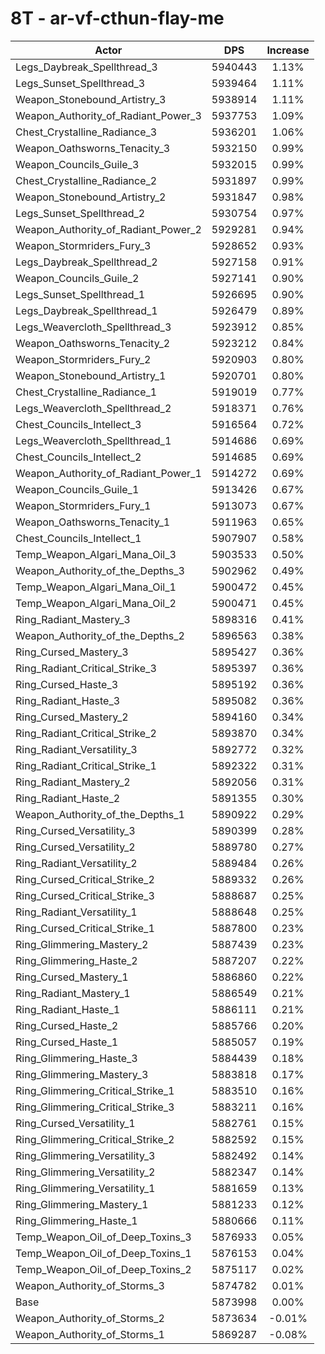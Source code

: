 # 8T - ar-vf-cthun-flay-me
| Actor | DPS | Increase |
|---|:---:|:---:|
|Legs_Daybreak_Spellthread_3|5940443|1.13%|
|Legs_Sunset_Spellthread_3|5939464|1.11%|
|Weapon_Stonebound_Artistry_3|5938914|1.11%|
|Weapon_Authority_of_Radiant_Power_3|5937753|1.09%|
|Chest_Crystalline_Radiance_3|5936201|1.06%|
|Weapon_Oathsworns_Tenacity_3|5932150|0.99%|
|Weapon_Councils_Guile_3|5932015|0.99%|
|Chest_Crystalline_Radiance_2|5931897|0.99%|
|Weapon_Stonebound_Artistry_2|5931847|0.98%|
|Legs_Sunset_Spellthread_2|5930754|0.97%|
|Weapon_Authority_of_Radiant_Power_2|5929281|0.94%|
|Weapon_Stormriders_Fury_3|5928652|0.93%|
|Legs_Daybreak_Spellthread_2|5927158|0.91%|
|Weapon_Councils_Guile_2|5927141|0.90%|
|Legs_Sunset_Spellthread_1|5926695|0.90%|
|Legs_Daybreak_Spellthread_1|5926479|0.89%|
|Legs_Weavercloth_Spellthread_3|5923912|0.85%|
|Weapon_Oathsworns_Tenacity_2|5923212|0.84%|
|Weapon_Stormriders_Fury_2|5920903|0.80%|
|Weapon_Stonebound_Artistry_1|5920701|0.80%|
|Chest_Crystalline_Radiance_1|5919019|0.77%|
|Legs_Weavercloth_Spellthread_2|5918371|0.76%|
|Chest_Councils_Intellect_3|5916564|0.72%|
|Legs_Weavercloth_Spellthread_1|5914686|0.69%|
|Chest_Councils_Intellect_2|5914685|0.69%|
|Weapon_Authority_of_Radiant_Power_1|5914272|0.69%|
|Weapon_Councils_Guile_1|5913426|0.67%|
|Weapon_Stormriders_Fury_1|5913073|0.67%|
|Weapon_Oathsworns_Tenacity_1|5911963|0.65%|
|Chest_Councils_Intellect_1|5907907|0.58%|
|Temp_Weapon_Algari_Mana_Oil_3|5903533|0.50%|
|Weapon_Authority_of_the_Depths_3|5902962|0.49%|
|Temp_Weapon_Algari_Mana_Oil_1|5900472|0.45%|
|Temp_Weapon_Algari_Mana_Oil_2|5900471|0.45%|
|Ring_Radiant_Mastery_3|5898316|0.41%|
|Weapon_Authority_of_the_Depths_2|5896563|0.38%|
|Ring_Cursed_Mastery_3|5895427|0.36%|
|Ring_Radiant_Critical_Strike_3|5895397|0.36%|
|Ring_Cursed_Haste_3|5895192|0.36%|
|Ring_Radiant_Haste_3|5895082|0.36%|
|Ring_Cursed_Mastery_2|5894160|0.34%|
|Ring_Radiant_Critical_Strike_2|5893870|0.34%|
|Ring_Radiant_Versatility_3|5892772|0.32%|
|Ring_Radiant_Critical_Strike_1|5892322|0.31%|
|Ring_Radiant_Mastery_2|5892056|0.31%|
|Ring_Radiant_Haste_2|5891355|0.30%|
|Weapon_Authority_of_the_Depths_1|5890922|0.29%|
|Ring_Cursed_Versatility_3|5890399|0.28%|
|Ring_Cursed_Versatility_2|5889780|0.27%|
|Ring_Radiant_Versatility_2|5889484|0.26%|
|Ring_Cursed_Critical_Strike_2|5889332|0.26%|
|Ring_Cursed_Critical_Strike_3|5888687|0.25%|
|Ring_Radiant_Versatility_1|5888648|0.25%|
|Ring_Cursed_Critical_Strike_1|5887800|0.23%|
|Ring_Glimmering_Mastery_2|5887439|0.23%|
|Ring_Glimmering_Haste_2|5887207|0.22%|
|Ring_Cursed_Mastery_1|5886860|0.22%|
|Ring_Radiant_Mastery_1|5886549|0.21%|
|Ring_Radiant_Haste_1|5886111|0.21%|
|Ring_Cursed_Haste_2|5885766|0.20%|
|Ring_Cursed_Haste_1|5885057|0.19%|
|Ring_Glimmering_Haste_3|5884439|0.18%|
|Ring_Glimmering_Mastery_3|5883818|0.17%|
|Ring_Glimmering_Critical_Strike_1|5883510|0.16%|
|Ring_Glimmering_Critical_Strike_3|5883211|0.16%|
|Ring_Cursed_Versatility_1|5882761|0.15%|
|Ring_Glimmering_Critical_Strike_2|5882592|0.15%|
|Ring_Glimmering_Versatility_3|5882492|0.14%|
|Ring_Glimmering_Versatility_2|5882347|0.14%|
|Ring_Glimmering_Versatility_1|5881659|0.13%|
|Ring_Glimmering_Mastery_1|5881233|0.12%|
|Ring_Glimmering_Haste_1|5880666|0.11%|
|Temp_Weapon_Oil_of_Deep_Toxins_3|5876933|0.05%|
|Temp_Weapon_Oil_of_Deep_Toxins_1|5876153|0.04%|
|Temp_Weapon_Oil_of_Deep_Toxins_2|5875117|0.02%|
|Weapon_Authority_of_Storms_3|5874782|0.01%|
|Base|5873998|0.00%|
|Weapon_Authority_of_Storms_2|5873634|-0.01%|
|Weapon_Authority_of_Storms_1|5869287|-0.08%|
